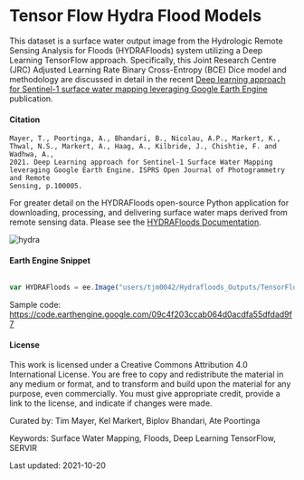 # Tensor Flow Hydra Flood Models

This dataset is a surface water output image from the Hydrologic Remote Sensing Analysis for Floods (HYDRAFloods) system utilizing a Deep Learning TensorFlow approach. Specifically, this Joint Research Centre (JRC) Adjusted Learning Rate Binary Cross-Entropy (BCE) Dice model and methodology are discussed in detail in the recent [Deep learning approach for Sentinel-1 surface water mapping leveraging Google Earth Engine](https://www.sciencedirect.com/science/article/pii/S2667393221000053#!) publication.

#### Citation

```
Mayer, T., Poortinga, A., Bhandari, B., Nicolau, A.P., Markert, K., Thwal, N.S., Markert, A., Haag, A., Kilbride, J., Chishtie, F. and Wadhwa, A.,
2021. Deep Learning approach for Sentinel-1 Surface Water Mapping leveraging Google Earth Engine. ISPRS Open Journal of Photogrammetry and Remote
Sensing, p.100005.
```

For greater detail on the HYDRAFloods open-source Python application for downloading, processing, and delivering surface water maps derived from remote sensing data. Please see the [HYDRAFloods Documentation](https://servir-mekong.github.io/hydra-floods/).


![hydra](https://user-images.githubusercontent.com/6677629/138355409-60fb1d06-764f-419b-bd1b-871c529880e8.gif)


#### Earth Engine Snippet

```js

var HYDRAFloods = ee.Image("users/tjm0042/Hydrafloods_Outputs/TensorFlow_Surface_Water_Model_Mosaic")

```

Sample code: https://code.earthengine.google.com/09c4f203ccab064d0acdfa55dfdad9f7

#### License
This work is licensed under a Creative Commons Attribution 4.0 International License. You are free to copy and redistribute the material in any medium or format, and to transform and build upon the material for any purpose, even commercially. You must give appropriate credit, provide a link to the license, and indicate if changes were made.

Curated by: Tim Mayer, Kel Markert, Biplov Bhandari, Ate Poortinga

Keywords: Surface Water Mapping, Floods, Deep Learning TensorFlow, SERVIR

Last updated: 2021-10-20
